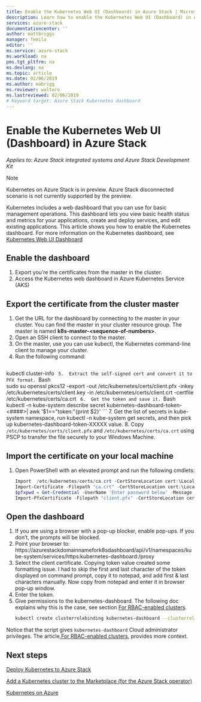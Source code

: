```yaml
--- 
title: Enable the Kubernetes Web UI (Dashboard) in Azure Stack | Microsoft Docs 
description: Learn how to enable the Kubernetes Web UI (Dashboard) in Azure Stack 
services: azure-stack 
documentationcenter: '' 
author: mattbriggs 
manager: femila 
editor: '' 
ms.service: azure-stack 
ms.workload: na 
pms.tgt_pltfrm: na 
ms.devlang: na 
ms.topic: article 
ms.date: 02/06/2019 
ms.author: mabrigg 
ms.reviewer: waltero 
ms.lastreviewed: 02/06/2019 
# Keyword target: Azure Stack Kubernetes dashboard 
--- 
```

# Enable the Kubernetes Web UI (Dashboard) in Azure Stack 

*Applies to: Azure Stack integrated systems and Azure Stack Development Kit* 
> [!Note]   
> Kubernetes on Azure Stack is in preview. Azure Stack disconnected scenario is not currently supported by the preview. 

Kubernetes includes a web dashboard that you can use for basic management operations. This dashboard lets you view basic health status and metrics for your applications, create and deploy services, and edit existing applications. This article shows you how to enable the Kubernetes dashboard. 
For more information on the Kubernetes dashboard, see [Kubernetes Web UI Dashboard](https://kubernetes.io/docs/tasks/access-application-cluster/web-ui-dashboard/) 

## Enable the dashboard 

1.  Export you’re the certificates from the master in the cluster. 
2.  Access the Kubernetes web dashboard in Azure Kubernetes Service (AKS) 

## Export the certificate from the cluster master 

1.  Get the URL for the dashboard by connecting to the master in your cluster. You can find the master in your cluster resource group. The master is named **k8s-master-\<sequence-of-numbers>**. 
2.  Open an SSH client to connect to the master. 
3.  On the master, use you can use kubectl, the Kubernetes command-line client to manage your cluster. 
4.  Run the following command: 
    ```Bash   
kubectl cluster-info 
    ``` 
5.  Extract the self-signed cert and convert it to PFX format. 
    ```Bash   
    sudo su 
    openssl pkcs12 -export -out /etc/kubernetes/certs/client.pfx -inkey /etc/kubernetes/certs/client.key  -in /etc/kubernetes/certs/client.crt -certfile /etc/kubernetes/certs/ca.crt 
    ``` 
6.  Get the token and save it. 
    ```Bash   
    kubectl -n kube-system describe secret kubernetes-dashboard-token-<####>| awk '$1=="token:"{print $2}' 
    ``` 
7.   Get the list of secrets in kube-system namespace, run kubectl -n kube-system get secrets, and then pick up kubernetes-dashboard-token-XXXXX value. 
8.  Copy `/etc/kubernetes/certs/client.pfx` and  `/etc/kubernetes/certs/ca.crt` using PSCP to transfer the file securely to your Windows Machine. 

## Import the certificate on your local machine 

1. Open PowerShell with an elevated prompt and run the following cmdlets: 
    ```PowerShell   
    Import  /etc/kubernetes/certs/ca.crt -CertStoreLocation cert:\LocalMachine\Root 
    Import-Certificate -Filepath "ca.crt" -CertStoreLocation cert:\LocalMachine\Root 
    $pfxpwd = Get-Credential -UserName 'Enter password below' -Message 'Enter password below' 
    Import-PfxCertificate -Filepath "client.pfx" -CertStoreLocation cert:\CurrentUser\My -Password $pfxpwd.Password 
    ``` 
## Open the dashboard 

1.  If you are using a browser with a pop-up blocker, enable pop-ups. If you don’t, the prompts will be blocked. 
2.  Point your browser to:   
https://azurestackdomainnamefork8sdashboard/api/v1/namespaces/kube-system/services/https:kubernetes-dashboard:/proxy 
3.  Select the client certificate. 
    Copying token value created some formatting issue. I had to skip the first and last character of the token displayed on command prompt, copy it to notepad, and add first & last characters manually. Now copy from notepad and enter it in browser pop-up window. 
4.  Enter the token. 
5.  Give permissions to the kubernetes-dashboard. The following doc explains why this is the case, see section [For RBAC-enabled clusters](https://docs.microsoft.com/azure/aks/kubernetes-dashboard). 
    ```Bash   
    kubectl create clusterrolebinding kubernetes-dashboard --clusterrole=cluster-admin --serviceaccount=kube-system:kubernetes-dashboard 
    ``` 
Notice that the script gives `kubernetes-dashboard` Cloud administrator privileges. The article,[For RBAC-enabled clusters](https://docs.microsoft.com/azure/aks/kubernetes-dashboard), provides more context.

## Next steps 

[Deploy Kubernetes to Azure Stack](azure-stack-solution-template-kubernetes-deploy.md)  

[Add a Kubernetes cluster to the Marketplace (for the Azure Stack operator)](../azure-stack-solution-template-kubernetes-cluster-add.md)  

[Kubernetes on Azure](https://docs.microsoft.com/azure/container-service/kubernetes/container-service-kubernetes-walkthrough)  
